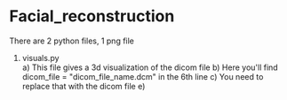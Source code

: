 # Facial_reconstruction

There are 2 python files, 1 png file

1) visuals.py<br>
   a) This file gives a 3d visualization of the dicom file
   b) Here you'll find dicom_file = "dicom_file_name.dcm" in the 6th line
   c) You need to replace that with the dicom file
   e) 

